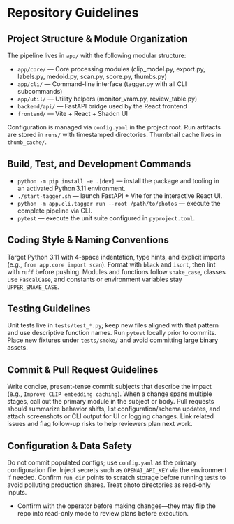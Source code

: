 # Repository Guidelines

## Project Structure & Module Organization
The pipeline lives in `app/` with the following modular structure:
- `app/core/` — Core processing modules (clip_model.py, export.py, labels.py, medoid.py, scan.py, score.py, thumbs.py)
- `app/cli/` — Command-line interface (tagger.py with all CLI subcommands)
- `app/util/` — Utility helpers (monitor_vram.py, review_table.py)
- `backend/api/` — FastAPI bridge used by the React frontend
- `frontend/` — Vite + React + Shadcn UI

Configuration is managed via `config.yaml` in the project root. Run artifacts are stored in `runs/` with timestamped directories. Thumbnail cache lives in `thumb_cache/`.

## Build, Test, and Development Commands
- `python -m pip install -e .[dev]` — install the package and tooling in an activated Python 3.11 environment.
- `./start-tagger.sh` — launch FastAPI + Vite for the interactive React UI.
- `python -m app.cli.tagger run --root /path/to/photos` — execute the complete pipeline via CLI.
- `pytest` — execute the unit suite configured in `pyproject.toml`.

## Coding Style & Naming Conventions
Target Python 3.11 with 4-space indentation, type hints, and explicit imports (e.g., `from app.core import scan`). Format with `black` and `isort`, then lint with `ruff` before pushing. Modules and functions follow `snake_case`, classes use `PascalCase`, and constants or environment variables stay `UPPER_SNAKE_CASE`.

## Testing Guidelines
Unit tests live in `tests/test_*.py`; keep new files aligned with that pattern and use descriptive function names. Run `pytest` locally prior to commits. Place new fixtures under `tests/smoke/` and avoid committing large binary assets.

## Commit & Pull Request Guidelines
Write concise, present-tense commit subjects that describe the impact (e.g., `Improve CLIP embedding caching`). When a change spans multiple stages, call out the primary module in the subject or body. Pull requests should summarize behavior shifts, list configuration/schema updates, and attach screenshots or CLI output for UI or logging changes. Link related issues and flag follow-up risks to help reviewers plan next work.

## Configuration & Data Safety
Do not commit populated configs; use `config.yaml` as the primary configuration file. Inject secrets such as `OPENAI_API_KEY` via the environment if needed. Confirm `run_dir` points to scratch storage before running tests to avoid polluting production shares. Treat photo directories as read-only inputs.
- Confirm with the operator before making changes—they may flip the repo into read-only mode to review plans before execution.
